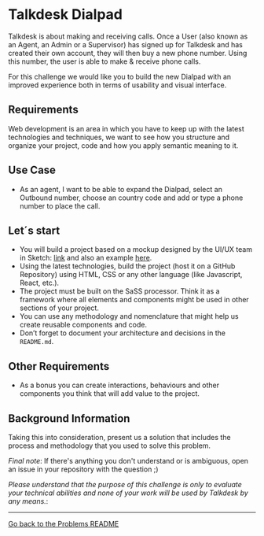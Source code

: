 # Talkdesk Dialpad

Talkdesk is about making and receiving calls. Once a User (also known as an Agent, an Admin or a Supervisor) has signed up for Talkdesk and has created their own account, they will then buy a new phone number. Using this number, the user is able to make & receive phone calls.

For this challenge we would like you to build the new Dialpad with an improved experience both in terms of usability and visual interface.

## Requirements
Web development is an area in which you have to keep up with the latest technologies and techniques, we want to see how you structure and organize your project, code and how you apply semantic meaning to it.

## Use Case
- As an agent, I want to be able to expand the Dialpad, select an Outbound number, choose an country code and add or type a phone number to place the call.

## Let´s start
- You will build a project based on a mockup designed by the UI/UX team in Sketch: [link](/problems/assets/dialpad/talkdeskdialpad.sketch) and also an example [here](/problems/assets/dialpad/example.pdf).
- Using the latest technologies, build the project (host it on a GitHub Repository) using HTML, CSS or any other language (like Javascript, React, etc.).
- The project must be built on the SaSS processor. Think it as a framework where all elements and components might be used in other sections of your project.
- You can use any methodology and nomenclature that might help us create reusable components and code.
- Don’t forget to document your architecture and decisions in the `README.md`.

## Other Requirements
- As a bonus you can create interactions, behaviours and other components you think that will add value to the project.

## Background Information

Taking this into consideration, present us a solution that includes the process and methodology that you used to solve this problem.

*Final note*: If there's anything you don't understand or is ambiguous, open an issue in your repository with the question ;)

*Please understand that the purpose of this challenge is only to evaluate your technical abilities and none of your work will be used by Talkdesk by any means.*:

---

[Go back to the Problems README](README.md)
